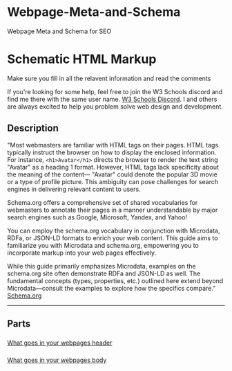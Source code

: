 # Webpage-Meta-and-Schema
Webpage Meta and Schema for SEO

# Schematic HTML Markup
Make sure you fill in all the relavent information and read the comments <!---->

If you're looking for some help, feel free to join the W3 Schools discord and find me there with the same user name. [W3 Schools Discord](https://discord.gg/VtmwETMZP5). I and others are always excited to help you problem solve web design and development.

## Description

"Most webmasters are familiar with HTML tags on their pages. HTML tags typically instruct the browser on how to display the enclosed information. For instance, `<h1>Avatar</h1>` directs the browser to render the text string "Avatar" as a heading 1 format. However, HTML tags lack specificity about the meaning of the content— "Avatar" could denote the popular 3D movie or a type of profile picture. This ambiguity can pose challenges for search engines in delivering relevant content to users.

Schema.org offers a comprehensive set of shared vocabularies for webmasters to annotate their pages in a manner understandable by major search engines such as Google, Microsoft, Yandex, and Yahoo!

You can employ the schema.org vocabulary in conjunction with Microdata, RDFa, or JSON-LD formats to enrich your web content. This guide aims to familiarize you with Microdata and schema.org, empowering you to incorporate markup into your web pages effectively.

While this guide primarily emphasizes Microdata, examples on the schema.org site often demonstrate RDFa and JSON-LD as well. The fundamental concepts (types, properties, etc.) outlined here extend beyond Microdata—consult the examples to explore how the specifics compare."
[Schema.org](https://schema.org/docs/gs.html)

---

## Parts
### <head></head>
[What goes in your webpages header <head></head>](https://github.com/00face/Webpage-Meta-and-Schema/blob/main/head.html)

### <body></body>
[What goes in your webpages body <body></body>](https://github.com/00face/Webpage-Meta-and-Schema/blob/main/body.html)
